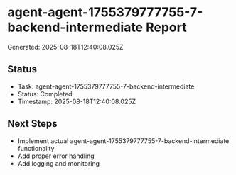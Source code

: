 # agent-agent-1755379777755-7-backend-intermediate Report

Generated: 2025-08-18T12:40:08.025Z

## Status
- Task: agent-agent-1755379777755-7-backend-intermediate
- Status: Completed
- Timestamp: 2025-08-18T12:40:08.025Z

## Next Steps
- Implement actual agent-agent-1755379777755-7-backend-intermediate functionality
- Add proper error handling
- Add logging and monitoring
